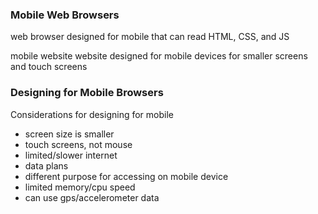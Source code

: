 ### Mobile Web Browsers
web browser designed for mobile that can read HTML, CSS, and JS 

mobile website
	website designed for mobile devices for smaller screens and touch screens

### Designing for Mobile Browsers
Considerations for designing for mobile
- screen size is smaller
- touch screens, not mouse
- limited/slower internet 
- data plans 
- different purpose for accessing on mobile device
- limited memory/cpu speed
- can use gps/accelerometer data

